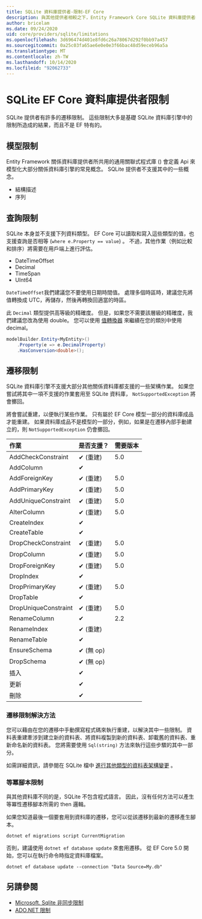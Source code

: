 ```yaml
---
title: SQLite 資料庫提供者-限制-EF Core
description: 與其他提供者相較之下，Entity Framework Core SQLite 資料庫提供者的限制
author: bricelam
ms.date: 09/24/2020
uid: core/providers/sqlite/limitations
ms.openlocfilehash: 3d696474d401e8fd6c26a78067d292f0bb97a457
ms.sourcegitcommit: 0a25c03fa65ae6e0e0e3f66bac48d59eceb96a5a
ms.translationtype: MT
ms.contentlocale: zh-TW
ms.lasthandoff: 10/14/2020
ms.locfileid: "92062733"
---
```

# <a name="sqlite-ef-core-database-provider-limitations"></a>SQLite EF Core 資料庫提供者限制

SQLite 提供者有許多的遷移限制。 這些限制大多是基礎 SQLite 資料庫引擎中的限制所造成的結果，而且不是 EF 特有的。

## <a name="modeling-limitations"></a>模型限制

Entity Framework 關係資料庫提供者所共用的通用關聯式程式庫 () 會定義 Api 來模型化大部分關係資料庫引擎的常見概念。 SQLite 提供者不支援其中的一些概念。

* 結構描述
* 序列

## <a name="query-limitations"></a>查詢限制

SQLite 本身並不支援下列資料類型。 EF Core 可以讀取和寫入這些類型的值，也支援查詢是否相等 (`where e.Property == value`) 。 不過，其他作業（例如比較和排序）將需要在用戶端上進行評估。

* DateTimeOffset
* Decimal
* TimeSpan
* UInt64

`DateTimeOffset`我們建議您不要使用日期時間值。 處理多個時區時，建議您先將值轉換成 UTC，再儲存，然後再轉換回適當的時區。

此 `Decimal` 類型提供高等級的精確度。 但是，如果您不需要該層級的精確度，我們建議您改為使用 double。 您可以使用 [值轉換器](xref:core/modeling/value-conversions) 來繼續在您的類別中使用 decimal。

```csharp
modelBuilder.Entity<MyEntity>()
    .Property(e => e.DecimalProperty)
    .HasConversion<double>();
```

## <a name="migrations-limitations"></a>遷移限制

SQLite 資料庫引擎不支援大部分其他關係資料庫都支援的一些架構作業。 如果您嘗試將其中一項不支援的作業套用至 SQLite 資料庫， `NotSupportedException` 將會擲回。

將會嘗試重建，以便執行某些作業。 只有屬於 EF Core 模型一部分的資料庫成品才能重建。 如果資料庫成品不是模型的一部分，例如，如果是在遷移內部手動建立的，則 `NotSupportedException` 仍會擲回。

| 作業            | 是否支援？  | 需要版本 |
|:---------------------|:------------|:-----------------|
| AddCheckConstraint   | ✔ (重建)  | 5.0              |
| AddColumn            | ✔           |                  |
| AddForeignKey        | ✔ (重建)  | 5.0              |
| AddPrimaryKey        | ✔ (重建)  | 5.0              |
| AddUniqueConstraint  | ✔ (重建)  | 5.0              |
| AlterColumn          | ✔ (重建)  | 5.0              |
| CreateIndex          | ✔           |                  |
| CreateTable          | ✔           |                  |
| DropCheckConstraint  | ✔ (重建)  | 5.0              |
| DropColumn           | ✔ (重建)  | 5.0              |
| DropForeignKey       | ✔ (重建)  | 5.0              |
| DropIndex            | ✔           |                  |
| DropPrimaryKey       | ✔ (重建)  | 5.0              |
| DropTable            | ✔           |                  |
| DropUniqueConstraint | ✔ (重建)  | 5.0              |
| RenameColumn         | ✔           | 2.2              |
| RenameIndex          | ✔ (重建)  |                  |
| RenameTable          | ✔           |                  |
| EnsureSchema         | ✔ (無 op)    |                  |
| DropSchema           | ✔ (無 op)    |                  |
| 插入               | ✔           |                  |
| 更新               | ✔           |                  |
| 刪除               | ✔           |                  |

### <a name="migrations-limitations-workaround"></a>遷移限制解決方法

您可以藉由在您的遷移中手動撰寫程式碼來執行重建，以解決其中一些限制。 資料表重建牽涉到建立新的資料表、將資料複製到新的資料表、卸載舊的資料表、重新命名新的資料表。 您將需要使用 `Sql(string)` 方法來執行這些步驟的其中一部分。

如需詳細資訊，請參閱在 SQLite 檔中 [進行其他類型的資料表架構變更](https://sqlite.org/lang_altertable.html#otheralter) 。

### <a name="idempotent-script-limitations"></a>等冪腳本限制

與其他資料庫不同的是，SQLite 不包含程式語言。 因此，沒有任何方法可以產生等冪性遷移腳本所需的 then 邏輯。

如果您知道最後一個要套用到資料庫的遷移，您可以從該遷移到最新的遷移產生腳本。

```dotnetcli
dotnet ef migrations script CurrentMigration
```

否則，建議使用 `dotnet ef database update` 來套用遷移。 從 EF Core 5.0 開始，您可以在執行命令時指定資料庫檔案。

```dotnetcli
dotnet ef database update --connection "Data Source=My.db"
```

## <a name="see-also"></a>另請參閱

* [Microsoft. Sqlite 非同步限制](/dotnet/standard/data/sqlite/async)
* [ADO.NET 限制](/dotnet/standard/data/sqlite/adonet-limitations)
